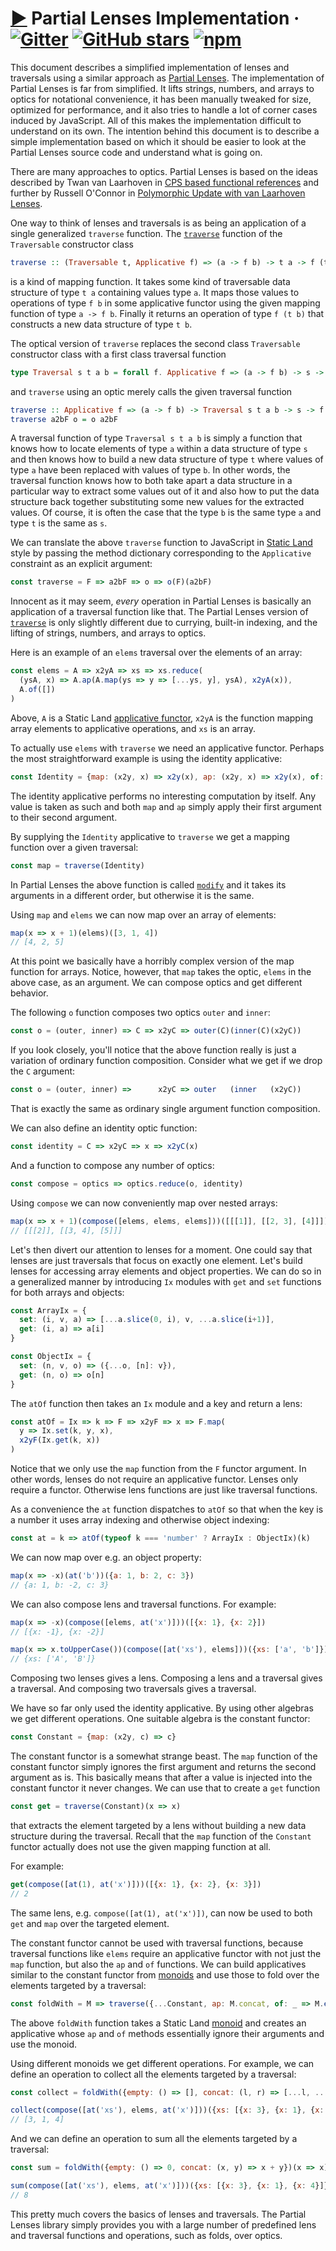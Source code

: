 # [▶](https://calmm-js.github.io/partial.lenses/implementation.html#) Partial Lenses Implementation &middot; [![Gitter](https://img.shields.io/gitter/room/calmm-js/chat.js.svg)](https://gitter.im/calmm-js/chat) [![GitHub stars](https://img.shields.io/github/stars/calmm-js/partial.lenses.svg?style=social)](https://github.com/calmm-js/partial.lenses) [![npm](https://img.shields.io/npm/dm/partial.lenses.svg)](https://www.npmjs.com/package/partial.lenses)

This document describes a simplified implementation of lenses and traversals
using a similar approach as [Partial Lenses](README.md).  The implementation of
Partial Lenses is far from simplified.  It lifts strings, numbers, and arrays to
optics for notational convenience, it has been manually tweaked for size,
optimized for performance, and it also tries to handle a lot of corner cases
induced by JavaScript.  All of this makes the implementation difficult to
understand on its own.  The intention behind this document is to describe a
simple implementation based on which it should be easier to look at the Partial
Lenses source code and understand what is going on.

There are many approaches to optics.  Partial Lenses is based on the ideas
described by Twan van Laarhoven in [CPS based functional
references](https://www.twanvl.nl/blog/haskell/cps-functional-references) and
further by Russell O'Connor in [Polymorphic Update with van Laarhoven
Lenses](http://r6.ca/blog/20120623T104901Z.html).

One way to think of lenses and traversals is as being an application of a single
generalized `traverse` function.  The
[`traverse`](http://hackage.haskell.org/package/base-4.10.1.0/docs/Data-Traversable.html#v:traverse)
function of the `Traversable` constructor class

```haskell
traverse :: (Traversable t, Applicative f) => (a -> f b) -> t a -> f (t b)
```

is a kind of mapping function.  It takes some kind of traversable data structure
of type `t a` containing values type `a`.  It maps those values to operations of
type `f b` in some applicative functor using the given mapping function of type
`a -> f b`.  Finally it returns an operation of type `f (t b)` that constructs a
new data structure of type `t b`.

The optical version of `traverse` replaces the second class `Traversable`
constructor class with a first class traversal function

```haskell
type Traversal s t a b = forall f. Applicative f => (a -> f b) -> s -> f t
```

and `traverse` using an optic merely calls the given traversal function

```haskell
traverse :: Applicative f => (a -> f b) -> Traversal s t a b -> s -> f t
traverse a2bF o = o a2bF
```

A traversal function of type `Traversal s t a b` is simply a function that knows
how to locate elements of type `a` within a data structure of type `s` and then
knows how to build a new data structure of type `t` where values of type `a`
have been replaced with values of type `b`.  In other words, the traversal
function knows how to both take apart a data structure in a particular way to
extract some values out of it and also how to put the data structure back
together substituting some new values for the extracted values.  Of course, it
is often the case that the type `b` is the same type `a` and type `t` is the
same as `s`.

We can translate the above `traverse` function to JavaScript in [Static
Land](https://github.com/rpominov/static-land/blob/master/docs/spec.md) style by
passing the method dictionary corresponding to the `Applicative` constraint as
an explicit argument:

```js
const traverse = F => a2bF => o => o(F)(a2bF)
```

Innocent as it may seem, *every* operation in Partial Lenses is basically an
application of a traversal function like that.  The Partial Lenses version of
[`traverse`](README.md#L-traverse) is only slightly different due to currying,
built-in indexing, and the lifting of strings, numbers, and arrays to optics.

Here is an example of an `elems` traversal over the elements of an array:

```js
const elems = A => x2yA => xs => xs.reduce(
  (ysA, x) => A.ap(A.map(ys => y => [...ys, y], ysA), x2yA(x)),
  A.of([])
)
```

Above, `A` is a Static Land [applicative
functor](https://github.com/rpominov/static-land/blob/master/docs/spec.md#applicative),
`x2yA` is the function mapping array elements to applicative operations, and
`xs` is an array.

To actually use `elems` with `traverse` we need an applicative functor.  Perhaps
the most straightforward example is using the identity applicative:

```js
const Identity = {map: (x2y, x) => x2y(x), ap: (x2y, x) => x2y(x), of: x => x}
```

The identity applicative performs no interesting computation by itself.  Any
value is taken as such and both `map` and `ap` simply apply their first argument
to their second argument.

By supplying the `Identity` applicative to `traverse` we get a mapping function
over a given traversal:

```js
const map = traverse(Identity)
```

In Partial Lenses the above function is called [`modify`](README.md#L-modify)
and it takes its arguments in a different order, but otherwise it is the same.

Using `map` and `elems` we can now map over an array of elements:

```js
map(x => x + 1)(elems)([3, 1, 4])
// [4, 2, 5]
```

At this point we basically have a horribly complex version of the map function
for arrays.  Notice, however, that `map` takes the optic, `elems` in the above
case, as an argument.  We can compose optics and get different behavior.

The following `o` function composes two optics `outer` and `inner`:

```js
const o = (outer, inner) => C => x2yC => outer(C)(inner(C)(x2yC))
```

If you look closely, you'll notice that the above function really is just a
variation of ordinary function composition.  Consider what we get if we drop the
`C` argument:

```jsx
const o = (outer, inner) =>      x2yC => outer   (inner   (x2yC))
```

That is exactly the same as ordinary single argument function composition.

We can also define an identity optic function:

```js
const identity = C => x2yC => x => x2yC(x)
```

And a function to compose any number of optics:

```js
const compose = optics => optics.reduce(o, identity)
```

Using `compose` we can now conveniently map over nested arrays:

```js
map(x => x + 1)(compose([elems, elems, elems]))([[[1]], [[2, 3], [4]]])
// [[[2]], [[3, 4], [5]]]
```

Let's then divert our attention to lenses for a moment.  One could say that
lenses are just traversals that focus on exactly one element.  Let's build
lenses for accessing array elements and object properties.  We can do so in a
generalized manner by introducing `Ix` modules with `get` and `set` functions
for both arrays and objects:

```js
const ArrayIx = {
  set: (i, v, a) => [...a.slice(0, i), v, ...a.slice(i+1)],
  get: (i, a) => a[i]
}

const ObjectIx = {
  set: (n, v, o) => ({...o, [n]: v}),
  get: (n, o) => o[n]
}
```

The `atOf` function then takes an `Ix` module and a key and return a lens:

```js
const atOf = Ix => k => F => x2yF => x => F.map(
  y => Ix.set(k, y, x),
  x2yF(Ix.get(k, x))
)
```

Notice that we only use the `map` function from the `F` functor argument.  In
other words, lenses do not require an applicative functor.  Lenses only require
a functor.  Otherwise lens functions are just like traversal functions.

As a convenience the `at` function dispatches to `atOf` so that when the key is
a number it uses array indexing and otherwise object indexing:

```js
const at = k => atOf(typeof k === 'number' ? ArrayIx : ObjectIx)(k)
```

We can now map over e.g. an object property:

```js
map(x => -x)(at('b'))({a: 1, b: 2, c: 3})
// {a: 1, b: -2, c: 3}
```

We can also compose lens and traversal functions.  For example:

```js
map(x => -x)(compose([elems, at('x')]))([{x: 1}, {x: 2}])
// [{x: -1}, {x: -2}]
```

```js
map(x => x.toUpperCase())(compose([at('xs'), elems]))({xs: ['a', 'b']})
// {xs: ['A', 'B']}
```

Composing two lenses gives a lens.  Composing a lens and a traversal gives a
traversal.  And composing two traversals gives a traversal.

We have so far only used the identity applicative.  By using other algebras we
get different operations.  One suitable algebra is the constant functor:

```js
const Constant = {map: (x2y, c) => c}
```

The constant functor is a somewhat strange beast.  The `map` function of the
constant functor simply ignores the first argument and returns the second
argument as is.  This basically means that after a value is injected into the
constant functor it never changes.  We can use that to create a `get` function

```js
const get = traverse(Constant)(x => x)
```

that extracts the element targeted by a lens without building a new data
structure during the traversal.  Recall that the `map` function of the
`Constant` functor actually does not use the given mapping function at all.

For example:

```js
get(compose([at(1), at('x')]))([{x: 1}, {x: 2}, {x: 3}])
// 2
```

The same lens, e.g. `compose([at(1), at('x')])`, can now be used to both `get`
and `map` over the targeted element.

The constant functor cannot be used with traversal functions, because traversal
functions like `elems` require an applicative functor with not just the `map`
function, but also the `ap` and `of` functions.  We can build applicatives
similar to the constant functor from
[monoids](https://github.com/rpominov/static-land/blob/master/docs/spec.md#monoid)
and use those to fold over the elements targeted by a traversal:

```js
const foldWith = M => traverse({...Constant, ap: M.concat, of: _ => M.empty()})
```

The above `foldWith` function takes a Static Land
[monoid](https://github.com/rpominov/static-land/blob/master/docs/spec.md#monoid)
and creates an applicative whose `ap` and `of` methods essentially ignore their
arguments and use the monoid.

Using different monoids we get different operations.  For example, we can define
an operation to collect all the elements targeted by a traversal:

```js
const collect = foldWith({empty: () => [], concat: (l, r) => [...l, ...r]})(x => [x])
```

```js
collect(compose([at('xs'), elems, at('x')]))({xs: [{x: 3}, {x: 1}, {x: 4}]})
// [3, 1, 4]
```

And we can define an operation to sum all the elements targeted by a traversal:

```js
const sum = foldWith({empty: () => 0, concat: (x, y) => x + y})(x => x)
```

```js
sum(compose([at('xs'), elems, at('x')]))({xs: [{x: 3}, {x: 1}, {x: 4}]})
// 8
```

This pretty much covers the basics of lenses and traversals.  The Partial Lenses
library simply provides you with a large number of predefined lens and traversal
functions and operations, such as folds, over optics.
